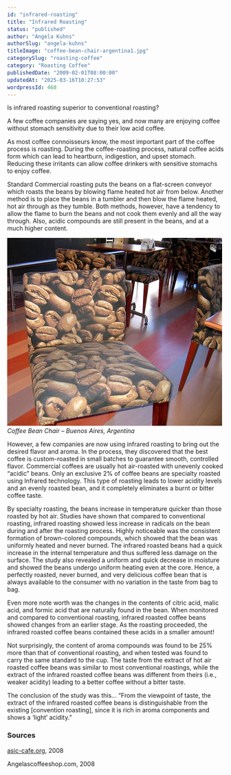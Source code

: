 ```yaml
---
id: "infrared-roasting"
title: "Infrared Roasting"
status: "published"
author: "Angela Kuhns"
authorSlug: "angela-kuhns"
titleImage: "coffee-bean-chair-argentina1.jpg"
categorySlug: "roasting-coffee"
category: "Roasting Coffee"
publishedDate: "2009-02-01T08:00:00"
updatedAt: "2025-03-16T10:27:53"
wordpressId: 468
---
```


Is infrared roasting superior to conventional roasting?

A few coffee companies are saying yes, and now many are enjoying coffee without stomach sensitivity due to their low acid coffee.

As most coffee connoisseurs know, the most important part of the coffee process is roasting. During the coffee-roasting process, natural coffee acids form which can lead to heartburn, indigestion, and upset stomach. Reducing these irritants can allow coffee drinkers with sensitive stomachs to enjoy coffee.

Standard Commercial roasting puts the beans on a flat-screen conveyor which roasts the beans by blowing flame heated hot air from below. Another method is to place the beans in a tumbler and then blow the flame heated, hot air through as they tumble. Both methods, however, have a tendency to allow the flame to burn the beans and not cook them evenly and all the way through. Also, acidic compounds are still present in the beans, and at a much higher content.

![Coffee Bean Chair ](coffee-bean-chair-argentina1.jpg)  
*Coffee Bean Chair – Buenos Aires, Argentina*

However, a few companies are now using infrared roasting to bring out the desired flavor and aroma. In the process, they discovered that the best coffee is custom-roasted in small batches to guarantee smooth, controlled flavor. Commercial coffees are usually hot air-roasted with unevenly cooked “acidic” beans. Only an exclusive 2% of coffee beans are specialty roasted using Infrared technology. This type of roasting leads to lower acidity levels and an evenly roasted bean, and it completely eliminates a burnt or bitter coffee taste.

By specialty roasting, the beans increase in temperature quicker than those roasted by hot air. Studies have shown that compared to conventional roasting, infrared roasting showed less increase in radicals on the bean during and after the roasting process. Highly noticeable was the consistent formation of brown-colored compounds, which showed that the bean was uniformly heated and never burned. The infrared roasted beans had a quick increase in the internal temperature and thus suffered less damage on the surface. The study also revealed a uniform and quick decrease in moisture and showed the beans undergo uniform heating even at the core. Hence, a perfectly roasted, never burned, and very delicious coffee bean that is always available to the consumer with no variation in the taste from bag to bag.

Even more note worth was the changes in the contents of citric acid, malic acid, and formic acid that are naturally found in the bean. When monitored and compared to conventional roasting, infrared roasted coffee beans showed changes from an earlier stage. As the roasting proceeded, the infrared roasted coffee beans contained these acids in a smaller amount!

Not surprisingly, the content of aroma compounds was found to be 25% more than that of conventional roasting, and when tested was found to carry the same standard to the cup. The taste from the extract of hot air roasted coffee beans was similar to most conventional roastings, while the extract of the infrared roasted coffee beans was different from theirs (i.e., weaker acidity) leading to a better coffee without a bitter taste.

The conclusion of the study was this… “From the viewpoint of taste, the extract of the infrared roasted coffee beans is distinguishable from the existing \[convention roasting\], since it is rich in aroma components and shows a ‘light’ acidity.”

### Sources

[asic-cafe.org](https://www.asic-cafe.org/), 2008

Angelascoffeeshop.com, 2008
